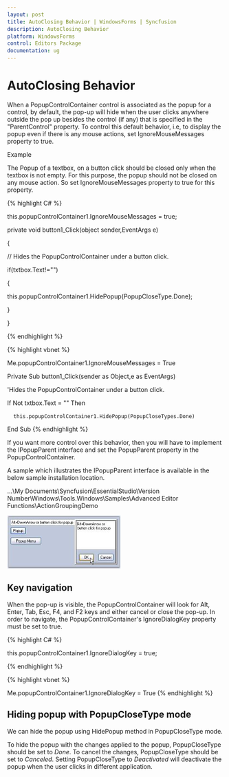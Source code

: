 ```yaml
---
layout: post
title: AutoClosing Behavior | WindowsForms | Syncfusion
description: AutoClosing Behavior
platform: WindowsForms
control: Editors Package
documentation: ug
---
```


# AutoClosing Behavior

When a PopupControlContainer control is associated as the popup for a control, by default, the pop-up will hide when the user clicks anywhere outside the pop up besides the control (if any) that is specified in the "ParentControl" property. To control this default behavior, i.e, to display the popup even if there is any mouse actions, set IgnoreMouseMessages property to true.

Example

The Popup of a textbox, on a button click should be closed only when the textbox is not empty. For this purpose, the popup should not be closed on any mouse action. So set IgnoreMouseMessages property to true for this property.



{% highlight C# %}



this.popupControlContainer1.IgnoreMouseMessages = true;



private void button1_Click(object sender,EventArgs e)

{

  // Hides the PopupControlContainer under a button click.

if(txtbox.Text!="") 

{

   this.popupControlContainer1.HidePopup(PopupCloseType.Done);

}

}


{% endhighlight %}




{% highlight vbnet %}


Me.popupControlContainer1.IgnoreMouseMessages = True



Private Sub button1_Click(sender as Object,e as EventArgs)

'Hides the PopupControlContainer under a button click.

If Not txtbox.Text = "" Then

      this.popupControlContainer1.HidePopup(PopupCloseTypes.Done)

End Sub
{% endhighlight %}


If you want more control over this behavior, then you will have to implement the IPopupParent interface and set the PopupParent property in the PopupControlContainer.

A sample which illustrates the IPopupParent interface is available in the below sample installation location.

…\My Documents\Syncfusion\EssentialStudio\Version Number\Windows\Tools.Windows\Samples\Advanced Editor Functions\ActionGroupingDemo

![](Container-Control-Images/Overview_img357.jpeg) 



## Key navigation

When the pop-up is visible, the PopupControlContainer will look for Alt, Enter, Tab, Esc, F4, and F2 keys and either cancel or close the pop-up. In order to navigate, the PopupControlContainer's IgnoreDialogKey property must be set to true. 



{% highlight C# %}

this.popupControlContainer1.IgnoreDialogKey = true;

{% endhighlight %}

{% highlight vbnet %}




Me.popupControlContainer1.IgnoreDialogKey = True
{% endhighlight %}

## Hiding popup with PopupCloseType mode

We can hide the popup using HidePopup method in PopupCloseType mode.

To hide the popup with the changes applied to the popup, PopupCloseType should be set to _Done_. To cancel the changes, PopupCloseType should be set to _Canceled_. Setting PopupCloseType to _Deactivated_ will deactivate the popup when the user clicks in different application.
